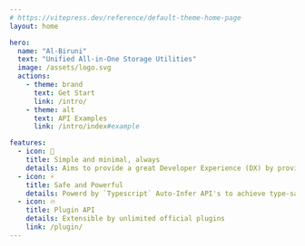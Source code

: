 ```yaml
---
# https://vitepress.dev/reference/default-theme-home-page
layout: home

hero:
  name: "Al-Biruni"
  text: "Unified All-in-One Storage Utilities"
  image: /assets/logo.svg
  actions:
    - theme: brand
      text: Get Start
      link: /intro/
    - theme: alt
      text: API Examples
      link: /intro/index#example

features:
  - icon: 💅
    title: Simple and minimal, always
    details: Aims to provide a great Developer Experience (DX) by provide easy-to-use definition and manipulation of storages
  - icon: ⚡
    title: Safe and Powerful
    details: Powerd by `Typescript` Auto-Infer API's to achieve type-safey
  - icon: 🔥
    title: Plugin API
    details: Extensible by unlimited official plugins
    link: /plugin/
---
```

